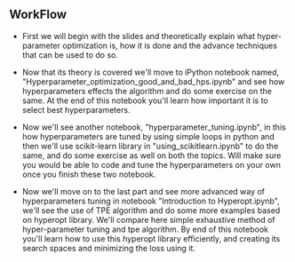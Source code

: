 ## WorkFlow

* First we will begin with the slides and theoretically explain what hyper-parameter optimization is, how it is done and the advance techniques that can be used to do so.

* Now that its theory is covered we'll move to iPython notebook named,
"Hyperparameter_optimization_good_and_bad_hps.ipynb" and see how hyperparameters effects the algorithm and do some exercise on the same. At the end of this notebook you'll learn how important it is to select best hyperparameters.

* Now we'll see another notebook, "hyperparameter_tuning.ipynb", in this how hyperparameters are tuned by using simple loops in python and then we'll use scikit-learn library in "using_scikitlearn.ipynb" to do the same, and do some exercise as well on both the topics. Will make sure you would be able to code and tune the hyperparameters on your own once you finish these two notebook.

* Now we'll move on to the last part and see more advanced way of hyperparameters tuning in notebook "Introduction to Hyperopt.ipynb", we'll see the use of TPE algorithm and do some more examples based on hyperopt library. We'll compare here simple exhaustive method of hyper-parameter tuning and tpe algorithm. By end of this notebook you'll learn how to use this hyperopt library efficiently, and creating its search spaces and minimizing the loss using it.
